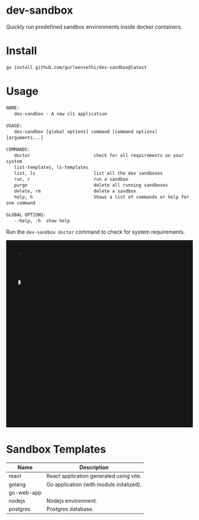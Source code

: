 # dev-sandbox

Quickly run predefined sandbox environments inside docker containers.

# Install

```bash
go install github.com/gurleensethi/dev-sandbox@latest
```

# Usage

```text
NAME:
   dev-sandbox - A new cli application

USAGE:
   dev-sandbox [global options] command [command options] [arguments...]

COMMANDS:
   doctor                        check for all requirements on your system
   list-templates, ls-templates  
   list, ls                      list all the dev sandboxes
   run, r                        run a sandbox
   purge                         delete all running sandboxes
   delete, rm                    delete a sandbox
   help, h                       Shows a list of commands or help for one command

GLOBAL OPTIONS:
   --help, -h  show help
```

Run the `dev-sandbox doctor` command to check for system requirements.

<img alt="Welcome to VHS" src="https://raw.githubusercontent.com/gurleensethi/dev-sandbox/main/out.gif" />

# Sandbox Templates

| Name | Description |
| ---- | ----------- |
| react | React application generated using vite.
| golang | Go application (with module initalized).
| go-web-app |  |
| nodejs | Nodejs environment.
| postgres | Postgres database.
